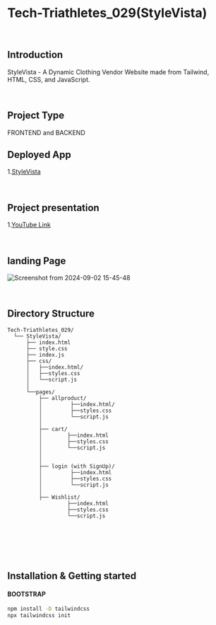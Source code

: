 # Tech-Triathletes_029(StyleVista)
<br>

## Introduction
StyleVista - A Dynamic Clothing Vendor Website made from Tailwind, HTML, CSS, and JavaScript.

<br>

## Project Type
FRONTEND and BACKEND
<br>

## Deployed App
1.[StyleVista](https://sumit-sg21.github.io/Tech-Triathletes_029/)


<br>

## Project presentation
1.[YouTube Link](https://youtu.be/dDr4AxBdXf8)


<br>

## landing Page

![Screenshot from 2024-09-02 15-45-48](https://github.com/user-attachments/assets/eca30643-ebf9-4495-97f5-f8cbce96bea6)


<br>

## Directory Structure

```
Tech-Triathletes_029/
  └── StyleVista/
      ├── index.html         
      ├── style.css
      ├── index.js
      ├── css/
      │   ├──index.html/
      │   ├──styles.css
      │   └──script.js        
      │       
      └──pages/
          ├── allproduct/ 
          │         ├──index.html/
          │         ├──styles.css
          │         └──script.js
          │
          ├── cart/
          │        ├──index.html
          │        ├──styles.css
          │        └──script.js
          │
          │                      
          ├── login (with SignUp)/
          │         ├──index.html
          │         ├──styles.css
          │         └──script.js
          │                     
          ├── Wishlist/
                   ├──index.html
                   ├──styles.css
                   └──script.js
                                       

                            


```
<br>

## Installation & Getting started

#### BOOTSTRAP 

```bash
npm install -D tailwindcss
npx tailwindcss init

```


